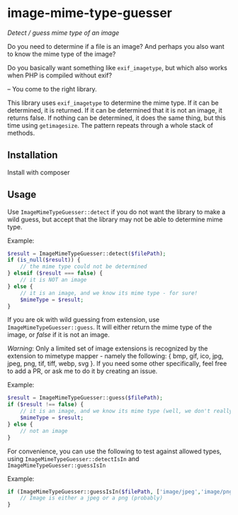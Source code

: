 # image-mime-type-guesser
*Detect / guess mime type of an image*

Do you need to determine if a file is an image? And perhaps you also want to know the mime type of the image?

Do you basically want something like `exif_imagetype`, but which also works when PHP is compiled without exif?

&ndash; You come to the right library.

This library uses `exif_imagetype` to determine the mime type. If it can be determined, it is returned. If it can be determined that it is not an image, it returns false. If nothing can be determined, it does the same thing, but this time using `getimagesize`. The pattern repeats through a whole stack of methods.


## Installation

Install with composer


## Usage

Use `ImageMimeTypeGuesser::detect` if you do not want the library to make a wild guess, but accept that the library may not be able to determine mime type.

Example:
```php
$result = ImageMimeTypeGuesser::detect($filePath);
if (is_null($result)) {
    // the mime type could not be determined
} elseif ($result === false) {
    // it is NOT an image
} else {
    // it is an image, and we know its mime type - for sure!
    $mimeType = $result;
}
```

If you are ok with wild guessing from extension, use `ImageMimeTypeGuesser::guess`.
It will either return the mime type of the image, or *false* if it is not an image.

*Warning*: Only a limited set of image extensions is recognized by the extension to mimetype mapper - namely the following: { bmp, gif, ico, jpg, jpeg, png, tif, tiff, webp, svg }. If you need some other specifically, feel free to add a PR, or ask me to do it by creating an issue.

Example:
```php
$result = ImageMimeTypeGuesser::guess($filePath);
if ($result !== false) {
    // it is an image, and we know its mime type (well, we don't really know, because we allowed guessing from extension)
    $mimeType = $result;
} else {
    // not an image
}
```

For convenience, you can use the following to test against allowed types, using `ImageMimeTypeGuesser::detectIsIn` and `ImageMimeTypeGuesser::guessIsIn`

Example:

```php
if (ImageMimeTypeGuesser::guessIsIn($filePath, ['image/jpeg','image/png']) {
    // Image is either a jpeg or a png (probably)
}
```
